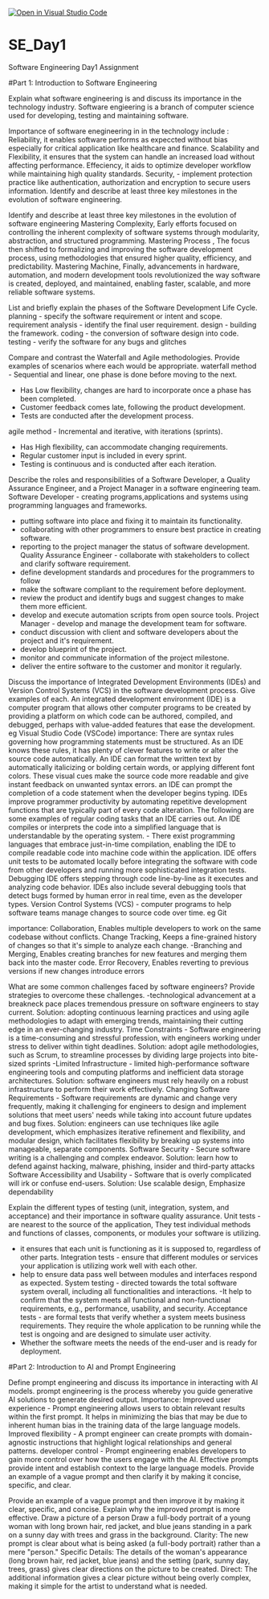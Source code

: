 [![Open in Visual Studio Code](https://classroom.github.com/assets/open-in-vscode-2e0aaae1b6195c2367325f4f02e2d04e9abb55f0b24a779b69b11b9e10269abc.svg)](https://classroom.github.com/online_ide?assignment_repo_id=18435987&assignment_repo_type=AssignmentRepo)
# SE_Day1
Software Engineering Day1 Assignment

#Part 1: Introduction to Software Engineering

Explain what software engineering is and discuss its importance in the technology industry.
Software engieering is a branch of computer science used for developing, testing and maintaining software.

Importance of software enegineering in in the technology include :
Reliability, it enables software performs as expeccted without bias especially for critical application like healthcare and finance.
Scalability and Flexibility, it ensures that the system can handle an increased load without affecting performance.
Effeciency, it aids to optimize developer workflow while maintaining high quality standards.
Security, - implement protection practice like authentication, authorization and encryption to secure users information. Identify and describe at least three key milestones in the evolution of software engineering.

Identify and describe at least three key milestones in the evolution of software engineering
Mastering Complexity, Early efforts focused on controlling the inherent complexity of software systems through modularity, abstraction, and structured programming.
Mastering Process , The focus then shifted to formalizing and improving the software development process, using methodologies that ensured higher quality, efficiency, and predictability.
Mastering Machine, Finally, advancements in hardware, automation, and modern development tools revolutionized the way software is created, deployed, and maintained, enabling faster, scalable, and more reliable software systems.

List and briefly explain the phases of the Software Development Life Cycle.
planning - specify the software requirement or intent and scope.
requirement analysis - identify the final user requirement.
design - building the framework.
coding - the conversion of software design into code.
testing - verify the software for any bugs and glitches

Compare and contrast the Waterfall and Agile methodologies. Provide examples of scenarios where each would be appropriate.
waterfall method - Sequential and linear, one phase is done before moving to the next.
- Has Low flexibility,
changes are hard to incorporate once a phase has been completed.
- Customer feedback comes late, following the product development.
- Tests are conducted after the development process.
  
agile method - Incremental and iterative, with iterations (sprints).
- Has High flexibility, can accommodate changing requirements.
- Regular customer input is included in every sprint.
- Testing is continuous and is conducted after each iteration.

Describe the roles and responsibilities of a Software Developer, a Quality Assurance Engineer, and a Project Manager in a software engineering team.
Software Developer - creating programs,applications and systems using programming languages and frameworks.
- putting software into place and fixing it to maintain its functionality.
- collaborating with other programmers to ensure best practice in creating
software.
- reporting to the project manager the status of software development.
Quality Assurance Engineer - collaborate with stakeholders to collect and clarify software requirement.
- define development standards and procedures for the programmers to follow
- make the software compliant to the requirement before deployment.
- review the product and identify bugs and suggest changes to make them more efficient.
- develop and execute automation scripts from open source tools.
Project Manager - develop and manage the development team for software.
- conduct discussion with client and software developers about the project and it's requirement.
- develop blueprint of the project.
- monitor and communicate information of the project milestone.
- deliver the entire software to the customer and monitor it regularly.

Discuss the importance of Integrated Development Environments (IDEs) and Version Control Systems (VCS) in the software development process. Give examples of each.
An integrated development environment (IDE) is a computer program that allows other computer programs to be created by providing a platform on which code can be authored, compiled, and debugged, perhaps with value-added features that ease the development. eg Visual Studio Code (VSCode)
importance:
There are syntax rules governing how programming statements must be structured.
As an IDE knows these rules, it has plenty of clever features to write or alter the source code automatically.
An IDE can format the written text by automatically italicizing or bolding certain words, or applying different font colors. These visual cues make the source code more readable and give instant feedback on unwanted syntax errors.
an IDE can prompt the completion of a code statement when the developer begins typing.
IDEs improve programmer productivity by automating repetitive development
functions that are typically part of every code alteration. The following are some examples of regular coding tasks that an IDE carries out.
An IDE compiles or interprets the code into a simplified language that is understandable by the operating system. - There exist programming languages that embrace just-in-time compilation, enabling the IDE to compile readable code into machine code within the application.
IDE offers unit tests to be automated locally before integrating the software with
code from other developers and running more sophisticated integration tests.
Debugging IDE offers stepping through code line-by-line as it executes and analyzing
code behavior. IDEs also include several debugging tools that detect bugs formed by
human error in real time, even as the developer types.
Version Control Systems (VCS) - computer programs to help software teams manage changes to source code over time. eg Git

importance:
Collaboration, Enables multiple developers to work on the same codebase without conflicts.
Change Tracking,  Keeps a fine-grained history of changes so that it's simple to analyze each change.
-Branching and Merging, Enables creating branches for new features and merging them back into the master code.
Error Recovery, Enables reverting to previous versions if new changes introduce errors

What are some common challenges faced by software engineers? Provide strategies to overcome these challenges.
-technological advancement at a breakneck pace places tremendous pressure on software engineers to stay current.
Solution: adopting continuous learning practices and using agile methodologies to adapt with emerging trends, maintaining their cutting edge in an ever-changing industry.
Time Constraints - Software engineering is a time-consuming and stressful profession, with engineers working under stress to deliver within tight deadlines.
Solution: adopt agile methodologies, such as Scrum, to streamline processes by dividing large projects into bite-sized sprints
-Limited Infrastructure - limited high-performance software engineering tools and computing platforms and inefficient data storage architectures.
Solution: software engineers must rely heavily on a robust infrastructure to perform their work effectively.
Changing Software Requirements - Software requirements are dynamic and change very frequently, making it challenging for engineers to design and implement solutions that meet users' needs while taking into account future updates and bug fixes.
Solution: engineers can use techniques like agile development, which emphasizes iterative refinement and flexibility, and modular design, which facilitates flexibility by breaking up systems into manageable, separate components.
Software Security - Secure software writing is a challenging and complex endeavor.
Solution: learn how to defend against hacking, malware, phishing, insider and third-party attacks
Software Accessibility and Usability - Software that is overly complicated will irk or confuse end-users.
Solution: Use scalable design, Emphasize dependability

Explain the different types of testing (unit, integration, system, and acceptance) and their importance in software quality assurance.
Unit tests - are nearest to the source of the application, They test individual methods and functions of classes, components, or modules your software is utilizing.
- it ensures that each unit is functioning as it is supposed to, regardless of other parts.
Integration tests - ensure that different modules or services your application is utilizing work well with each other.
- help to ensure data pass well between modules and interfaces respond as expected.
System testing - directed towards the total software system overall, including all functionalities and interactions.
-It help to confirm that the system meets all functional and non-functional requirements, e.g., performance, usability, and security.
Acceptance tests - are formal tests that verify whether a system meets business requirements. They require the whole application to be running while the test is ongoing and are designed to simulate user activity.
- Whether the software meets the needs of the end-user and is ready for deployment.


#Part 2: Introduction to AI and Prompt Engineering


Define prompt engineering and discuss its importance in interacting with AI models.
prompt engineering is the process whereby you guide generative AI solutions to generate desired output.
Importance:
Improved user experience - Prompt engineering allows users to obtain relevant results within the first prompt. It helps in minimizing the bias that may be due to inherent human bias in the training data of the large language models.
Improved flexibility - A prompt engineer can create prompts with
domain-agnostic instructions that highlight logical relationships and general patterns.
developer control - Prompt engineering enables developers to gain more control over how the users engage with the AI. Effective prompts provide intent and establish context to the large language models. Provide an example of a vague prompt and then clarify it by making it concise, specific, and clear.

Provide an example of a vague prompt and then improve it by making it clear, specific, and concise. Explain why the improved prompt is more effective.
Draw a picture of a person
Draw a full-body portrait of a young woman with long brown hair, red jacket, and blue jeans standing in a park on a sunny day with trees and grass in the background.
Clarity: The new prompt is clear about what is being asked (a full-body portrait) rather than a mere "person."
Specific Details: The details of the woman's appearance (long brown hair, red jacket, blue
jeans) and the setting (park, sunny day, trees, grass) gives clear directions on the picture to be created.
Direct: The additional information gives a clear picture without being overly complex, making it simple for the artist to understand what is needed.
